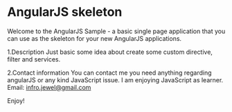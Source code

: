 AngularJS skeleton
========================

Welcome to the AngularJS Sample - a basic single page
application that you can use as the skeleton for your new AngularJS applications.


1.Description
Just basic some idea about create some custom directive, filter and services.


2.Contact information
You can contact me you need anything regarding angularJS or any kind JavaScript issue. I am enjoying JavaScript as learner.
Email: infro.jewel@gmail.com


Enjoy!


